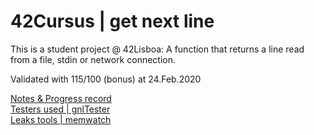 # 42Cursus | get next line 
This is a student project @ 42Lisboa: A function that returns a line
read from a file, stdin or network connection. 

Validated with 115/100 (bonus) at 24.Feb.2020

[Notes & Progress record](https://docs.google.com/document/d/12jcirTVvtEwfZAQuEBKOWjCL4Sh1_ruD3wr2wBXVrl4/edit?usp=sharing)  
[Testers used | gnlTester](https://github.com/Tripouille/gnlTester)  
[Leaks tools | memwatch](https://github.com/shenyuflying/memwatch)  